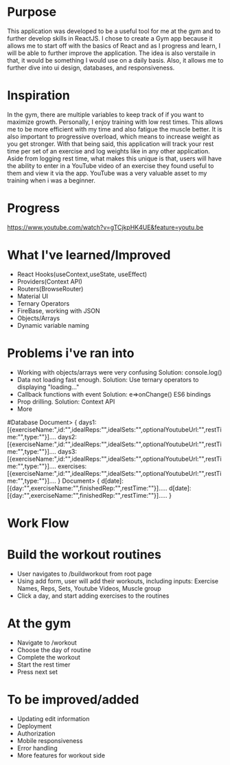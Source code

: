 # Purpose
This application was developed to be a useful tool for me at the gym and to further develop skills in ReactJS. I chose to create a Gym app because it allows me to start off with the basics of React and as I progress and learn, I will be able to further improve the application. The idea is also verstaile in that, it would be something I would use on a daily basis. Also, it allows me to further dive into ui design, databases, and responsiveness.

# Inspiration
In the gym, there are multiple variables to keep track of if you want to maximize growth. Personally, I enjoy training with low rest times. This allows me to be more efficient with my time and also fatigue the muscle better. It is also important to progressive overload, which means to increase weight as you get stronger. With that being said, this application will track your rest time per set of an exercise and log weights like in any other application. Aside from logging rest time, what makes this unique is that, users will have the ability to enter in a YouTube video of an exercise they found useful to them and view it via the app. YouTube was a very valuable asset to my training when i was a beginner.

# Progress
https://www.youtube.com/watch?v=gTCjkpHK4UE&feature=youtu.be

# What I've learned/Improved
* React Hooks(useContext,useState, useEffect)
* Providers(Context API)
* Routers(BrowseRouter)
* Material UI
* Ternary Operators
* FireBase, working with JSON
* Objects/Arrays
* Dynamic variable naming

# Problems i've ran into
* Working with objects/arrays were very confusing Solution: console.log()
* Data not loading fast enough. Solution: Use ternary operators to displaying "loading..."
* Callback functions with event Solution: e=>onChange() ES6 bindings
* Prop drilling. Solution: Context API
* More

#Database
Document>
{
  days1:[{exerciseName:",id:"",idealReps:"",idealSets:"",optionalYoutubeUrl:"",restTime:"",type:""}]....
  days2:[{exerciseName:",id:"",idealReps:"",idealSets:"",optionalYoutubeUrl:"",restTime:"",type:""}]....
  days3:[{exerciseName:",id:"",idealReps:"",idealSets:"",optionalYoutubeUrl:"",restTime:"",type:""}]....
  exercises:[{exerciseName:",id:"",idealReps:"",idealSets:"",optionalYoutubeUrl:"",restTime:"",type:""}]....
}
Document>
{
  d[date]:[{day:"",exerciseName:"",finishedRep:"",restTime:""}].....
  d[date]:[{day:"",exerciseName:"",finishedRep:"",restTime:""}].....
}

# Work Flow
# Build the workout routines
* User navigates to /buildworkout from root page
* Using add form, user will add their workouts, including inputs: Exercise Names, Reps, Sets, Youtube Videos, Muscle group
* Click a day, and start adding exercises to the routines
# At the gym
* Navigate to /workout
* Choose the day of routine
* Complete the workout
* Start the rest timer
* Press next set 

# To be improved/added
* Updating edit information
* Deployment
* Authorization
* Mobile responsiveness
* Error handling
* More features for workout side

